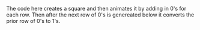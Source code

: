 The code here creates a square and then animates it by adding in 0's for each row.
Then after the next row of 0's is genereated below it converts the prior row of 0's to 1's.
